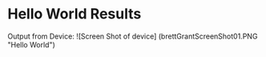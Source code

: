 # Hello World Results

Output from Device:
![Screen Shot of device] (brettGrantScreenShot01.PNG "Hello World")
